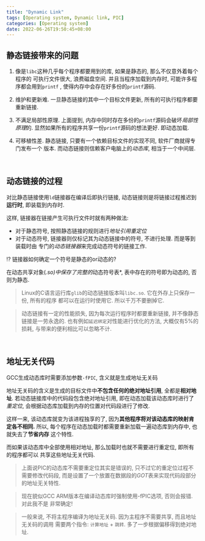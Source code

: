 ```yaml
---
title: "Dynamic Link"
tags: [Operating system, Dynamic link, PIC]
categories: [Operating system]
date: 2022-06-26T19:50:45+08:00
---
```


## 静态链接带来的问题
1. 像是`libc`这种几乎每个程序都要用到的库, 如果是静态的, 那么不仅意外着每个程序的
可执行文件很大, 浪费磁盘空间. 并且当程序加载到内存时, 可能许多程序都会用到`printf`
, 使得内存中会存在好多份的`printf`源码. 

2. 维护和更新难. 一旦静态链接的其中一个目标文件更新, 所有的可执行程序都要重新链接.

3. 不满足局部性原理. 上面提到, 内存中同时存在多份的`printf`源码会破坏*局部性原理*的.
显然如果所有的程序共享一份`printf`源码的想法更好. 即动态加载.

4. 可移植性差. 静态链接, 只要有一个依赖目标文件的实现不同, 软件厂商就得专门发布一个
版本. 而动态链接则信赖客户电脑上的*动态库*, 相当于一个中间层.

&nbsp;
## 动态链接的过程
对比静态链接使用`ld`链接器在编译后即执行链接, 动态链接则是将链接过程推迟到**运行时**,
即装载到内存时.

这样, 链接器在链接产生可执行文件时就有两种做法: 
* 对于静态符号, 按照静态链接的规则进行*地址引用重定位*
* 对于动态符号, 链接器则仅标记其为动态链接中的符号, 不进行处理. 而是等到装载时由
专门的*动态链接器*来完成动态符号的链接工作.

:interrobang: 链接器如何确定一个符号是静态的or动态的?

在动态共享对象(*.so)中保存了完整的*动态符号表*, 表中存在的符号即为动态的, 否则为静态.

> Linux的C语言运行库`glib`的动态链接版本叫`libc.so`. 它在外存上只保存一份, 所有的程序
> 都可以在运行时使用它. 所以千万不要删掉它.

> 动态链接有一定的性能损失, 因为每次运行程序时都要重新链接, 并不像静态链接是一劳永逸的.
> 也有例如`延迟绑定`对性能进行优化的方法, 大概仅有5%的损耗, 与带来的便利相比可以忽略不计.


&nbsp;
## 地址无关代码

GCC生成动态库时需要添加参数`-fPIC`, 含义就是生成地址无关码

地址无关码的含义是生成的目标文件中**不包含任何的绝对地址引用**, 全都是**相对地址**.
若动态链接库中的代码段包含绝对地址引用, 即在动态加载该动态库时进行了*重定位*, 
会根据动态库加载到内存的位置对代码段进行了修改.

这样一来, 该动态库就变为该进程独享的了, 因为**其他程序将对该动态库的映射肯定各不相同.**
所以, 每个程序在动态加载时都需要重新加载一遍动态库到内存中, 也就失去了**节省内存**
这个特性.

而如果该动态库中全部使用相对地址, 那么加载时也就不需要进行重定位, 即所有的程序都可以
共享这些地址无关代码.

> 上面说PIC的动态库不需要重定位其实是错误的, 只不过它的重定位过程不需要修改代码段,
> 而是设置了一个放置在数据段的*GOT*表来实现代码段部分的地址无关特性.

> 现在貌似GCC  ARM版本在编译动态库时强制使用-fPIC选项, 否则会报错. 对此我不是
> 非常确定!

> 一般来说, 不将主程序编译为地址无关码. 因为主程序不需要共享, 而且地址无关码的调用
> 需要两个指令: `计算地址` + `跳转`. 多了一步根据偏移得到绝对地址.
